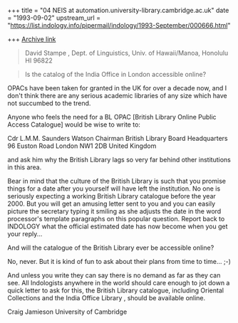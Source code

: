 +++
title = "04 NEIS at automation.university-library.cambridge.ac.uk"
date = "1993-09-02"
upstream_url = "https://list.indology.info/pipermail/indology/1993-September/000666.html"

+++
[Archive link](https://list.indology.info/pipermail/indology/1993-September/000666.html)


> David Stampe <stampe at uhunix.uhcc.hawaii.edu>, <stampe at uhunix.bitnet>
> Dept. of Linguistics, Univ. of Hawaii/Manoa, Honolulu HI 96822

> Is the catalog of the India Office in London accessible online?

OPACs have been taken for granted in the UK for over a decade now,
and I don't think there are any serious academic libraries of any
size which have not succumbed to the trend. 

Anyone who feels the need for a BL OPAC [British Library Online 
Public Access Catalogue] would be wise to write to:

Cdr L.M.M. Saunders Watson
Chairman
British Library
Board Headquarters
96 Euston Road
London NW1 2DB
United Kingdom

and ask him why the British Library lags so very far behind other
institutions in this area. 

Bear in mind that the culture of the British Library is such that
you promise things for a date after you yourself will have left
the institution. No one is seriously expecting a working British
Library catalogue before the year 2000. But you will get an amusing
letter sent to you and you can easily picture the secretary typing 
it smiling as she adjusts the date in the word processor's template
paragraphs on this popular question. Report back to INDOLOGY what
the official estimated date has now become when you get your reply...

And will the catalogue of the British Library ever be accessible
online?

No, never. But it is kind of fun to ask about their plans from time
to time... ;-)

And unless you write they can say there is no demand as far as they 
can see. All Indologists anywhere in the world should care enough
to jot down a quick letter to ask for this, the British Library
catalogue, including Oriental Collections and the India Office Library
, should be available online. 

Craig Jamieson
University of Cambridge





